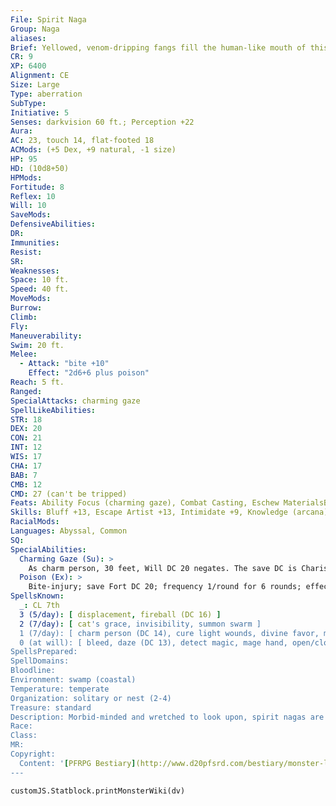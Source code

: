```yaml
---
File: Spirit Naga
Group: Naga
aliases: 
Brief: Yellowed, venom-dripping fangs fill the human-like mouth of this sinister serpentine monstrosity.
CR: 9
XP: 6400
Alignment: CE
Size: Large
Type: aberration
SubType: 
Initiative: 5
Senses: darkvision 60 ft.; Perception +22
Aura: 
AC: 23, touch 14, flat-footed 18
ACMods: (+5 Dex, +9 natural, -1 size)
HP: 95
HD: (10d8+50)
HPMods: 
Fortitude: 8
Reflex: 10
Will: 10
SaveMods: 
DefensiveAbilities: 
DR: 
Immunities: 
Resist: 
SR: 
Weaknesses: 
Space: 10 ft.
Speed: 40 ft.
MoveMods: 
Burrow: 
Climb: 
Fly: 
Maneuverability: 
Swim: 20 ft.
Melee: 
  - Attack: "bite +10"
    Effect: "2d6+6 plus poison"
Reach: 5 ft.
Ranged: 
SpecialAttacks: charming gaze
SpellLikeAbilities: 
STR: 18
DEX: 20
CON: 21
INT: 12
WIS: 17
CHA: 17
BAB: 7
CMB: 12
CMD: 27 (can't be tripped)
Feats: Ability Focus (charming gaze), Combat Casting, Eschew MaterialsB, Lightning Reflexes, Skill Focus (Perception), Stealthy
Skills: Bluff +13, Escape Artist +13, Intimidate +9, Knowledge (arcana) +14, Perception +22, Spellcraft +11, Stealth +15, Swim +12
RacialMods: 
Languages: Abyssal, Common
SQ: 
SpecialAbilities:
  Charming Gaze (Su): >
    As charm person, 30 feet, Will DC 20 negates. The save DC is Charisma-based.
  Poison (Ex): >
    Bite-injury; save Fort DC 20; frequency 1/round for 6 rounds; effect 1d4 Con damage; cure 1 save. Spells A spirit naga casts spells as a 7th-level sorcerer, and can cast spells from the cleric list as well as those normally available to a sorcerer. Cleric spells are considered arcane spells for a spirit naga.
SpellsKnown:
  _: CL 7th
  3 (5/day): [ displacement, fireball (DC 16) ]
  2 (7/day): [ cat's grace, invisibility, summon swarm ]
  1 (7/day): [ charm person (DC 14), cure light wounds, divine favor, magic missile, shield of faith ]
  0 (at will): [ bleed, daze (DC 13), detect magic, mage hand, open/close, ray of frost, read magic ]
SpellsPrepared: 
SpellDomains: 
Bloodline: 
Environment: swamp (coastal)
Temperature: temperate
Organization: solitary or nest (2-4)
Treasure: standard
Description: Morbid-minded and wretched to look upon, spirit nagas are the witches of the naga race, hateful outcasts long shunned for their dark powers and loathsome ways. A typical spirit naga is slender, with the scales of a venomous serpent and a tangle of greasy hair framing their pale faces. Most measure 14 feet long but weigh less than 300 pounds. Spirit nagas delight in places of death and desolation. Battle-scarred ruins, untended graveyards, despoiled forests, and tangled swamps all attract these repulsive creatures. Where guardian nagas favor places of innate sanctity, spirit nagas seek out places of fundamental corruption, sites they believe to be imbued with dark magics. The crypts of long-dead tyrants, the death places of great heroes, and the ruins of nefarious keeps all attract these wretched serpents. Most spirit nagas believe themselves to be the inheritors of some mysterious dark favor, seeing their innate magical talents as evidence of such. Most commune with vague powers of death and devastation, working profane rites and seeking grotesque auguries from cultic forces. To aid them, spirit nagas often use their enchanting gaze, changing victims into fawning fanatics and would-be sacrif ices. Spirit nagas occasionally band together in small groups-some seeming to mimic the covens of hags. While a particular plot or foe might bring these deadly serpents together for a short time, spirit nagas are loyal only to themselves, and such alliances always end in deadly betrayal.
Race: 
Class: 
MR: 
Copyright:
  Content: '[PFRPG Bestiary](http://www.d20pfsrd.com/bestiary/monster-listings/aberrations/naga/spirit)'
---
```

```dataviewjs
customJS.Statblock.printMonsterWiki(dv)
```
